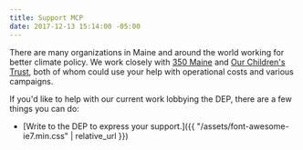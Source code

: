 ```yaml
---
title: Support MCP
date: 2017-12-13 15:14:00 -05:00
---
```


There are many organizations in Maine and around the world working for better climate policy. We work closely with [350 Maine](http://www.350maine.org/donate) and [Our Children's Trust](https://www.ourchildrenstrust.org/donate/), both of whom could use your help with operational costs and various campaigns. 

If you'd like to help with our current work lobbying the DEP, there are a few things you can do:
 + [Write to the DEP to express your support.]({{ "/assets/font-awesome-ie7.min.css" | relative_url }})